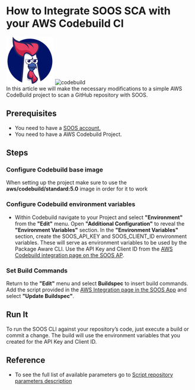 # How to Integrate SOOS SCA with your AWS Codebuild CI

<div>
<img src="../assets/img/SOOS-Icon.png" alt="SOOS" width="128" height="128">
<img src="../assets/img/codebuild.png" alt="codebuild" width="128" height="128">
</div>
In this article we will make the necessary modifications to a simple AWS CodeBuild project to scan a GitHub repository with SOOS.

## Prerequisites

- You need to have a [SOOS account.](https://app.soos.io/register)
- You need to have a AWS Codebuild Project.

## Steps

### **Configure Codebuild base image**

When setting up the project make sure to use the **aws/codebuild/standard:5.0** image in order for it to work

### **Configure Codebuild environment variables**

* Within Codebuild navigate to your Project and select **"Environment"** from the **"Edit"** menu.
Open **"Additional Configuration"** to reveal the **"Environment Variables"** section. In the **"Environment Variables"** section, create the SOOS_API_KEY and SOOS_CLIENT_ID environment variables. These will serve as environment variables to be used by the Package Aware CLI. Use the API Key and Client ID from the [AWS Codebuild integration page on the SOOS AP](https://app.soos.io/integrate/sca?id=aws-codebuild).

### **Set Build Commands**
Return to the **"Edit"** menu and select **Buildspec** to insert build commands.  Add the script provided in the [AWS Integration page in the SOOS App](https://app.soos.io/integrate/sca?id=aws-codebuild) and select **"Update Buildspec"**.

## Run It
To run the SOOS CLI against your repository’s code, just execute a build or commit a change. The build will use the environment variables that you created for the API Key and Client ID.

## Reference
* To see the full list of available parameters go to [Script repository parameters description](https://github.com/soos-io/soos-sca?tab=readme-ov-file#parameters)